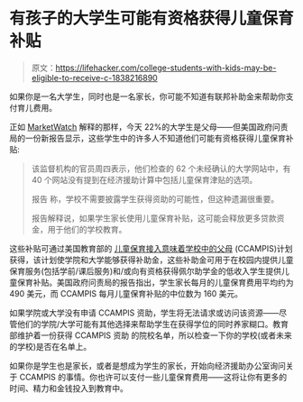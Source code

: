 # 有孩子的大学生可能有资格获得儿童保育补贴

> 原文：<https://lifehacker.com/college-students-with-kids-may-be-eligible-to-receive-c-1838216890>

如果你是一名大学生，同时也是一名家长，你可能不知道有联邦补助金来帮助你支付育儿费用。



正如 [MarketWatch](https://www.marketwatch.com/story/too-many-colleges-arent-telling-student-parents-this-valuable-piece-of-information-agency-says-2019-09-16) 解释的那样，今天 22%的大学生是父母——但美国政府问责局的一份新报告显示，这些学生中的许多人不知道他们可能有资格获得儿童保育补贴:

> 该监督机构的官员周四表示，他们检查的 62 个未经确认的大学网站中，有 40 个网站没有提到在经济援助计算中包括儿童保育津贴的选项。
> 
> 报告 称，学校不需要披露学生获得资助的可能性，但这种遗漏很重要。
> 
> 报告解释说，如果学生家长使用儿童保育补贴，这可能会释放更多贷款资金，用于他们的学校教育。

这些补贴可通过美国教育部的 [儿童保育接入意味着学校中的父母](https://www2.ed.gov/programs/campisp/index.html) (CCAMPIS)计划获得，该计划使学院和大学能够获得补助金，这些补助金可用于在校园内提供儿童保育服务(包括学前/课后服务)和/或向有资格获得佩尔助学金的低收入学生提供儿童保育补贴。美国政府问责局的报告指出，学生家长每月的儿童保育费用平均约为 490 美元，而 CCAMPIS 每月儿童保育补贴的中位数为 160 美元。

如果学院或大学没有申请 CCAMPIS 资助，学生将无法请求或访问该资源——尽管他们的学院/大学可能有其他选择来帮助学生在获得学位的同时养家糊口。教育部维护着一份获得 CCAMPIS 资助 的院校名单，所以检查一下你的学校(或者未来的学校)是否在名单上。

如果你是学生也是家长，或者是想成为学生的家长，开始向经济援助办公室询问关于 CCAMPIS 的事情。你也许可以支付一些儿童保育费用——这将让你有更多的时间、精力和金钱投入到教育中。